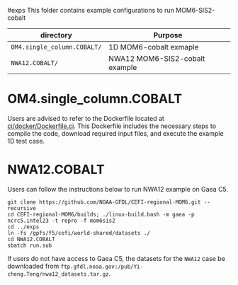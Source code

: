 #exps 
This folder contains example configurations to run MOM6-SIS2-cobalt 

| directory    | Purpose |
| --------------    | ------- |
| ```OM4.single_column.COBALT/```     | 1D MOM6-cobalt exmaple |
| ```NWA12.COBALT/```                 | NWA12 MOM6-SIS2-cobalt example |

# OM4.single_column.COBALT
Users are advised to refer to the Dockerfile located at [ci/docker/Dockerfile.ci](../ci/docker/Dockerfile.ci). This Dockerfile includes the necessary steps to compile the code, download required input files, and execute the example 1D test case.

# NWA12.COBALT
Users can follow the instructions below to run NWA12 example on Gaea C5.

```console
git clone https://github.com/NOAA-GFDL/CEFI-regional-MOM6.git --recursive
cd CEFI-regional-MOM6/builds; ./linux-build.bash -m gaea -p ncrc5.intel23 -t repro -f mom6sis2
cd ../exps
ln -fs /gpfs/f5/cefi/world-shared/datasets ./
cd NWA12.COBALT
sbatch run.sub 
```
If users do not have access to Gaea C5, the datasets for the `NWA12` case be downloaded from `ftp.gfdl.noaa.gov:/pub/Yi-cheng.Teng/nwa12_datasets.tar.gz`.
